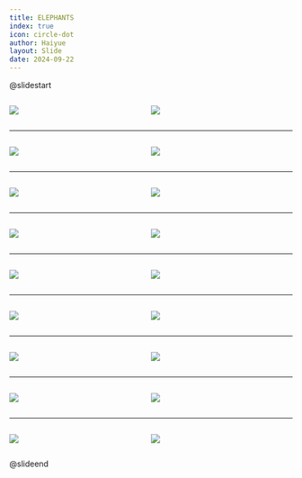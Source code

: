 ```yaml
---
title: ELEPHANTS
index: true
icon: circle-dot
author: Haiyue
layout: Slide
date: 2024-09-22
---
```

 
@slidestart

<div style="display:flex">
<div style="flex:1">

![](https://raw.githubusercontent.com/yclord/reading/refs/heads/master/english/Level-N/ELEPHANTS/001.webp)
</div>
<div style="flex:1">

![](https://raw.githubusercontent.com/yclord/reading/refs/heads/master/english/Level-N/ELEPHANTS/002.webp)
</div>
</div>

---

<div style="display:flex">
<div style="flex:1">

![](https://raw.githubusercontent.com/yclord/reading/refs/heads/master/english/Level-N/ELEPHANTS/003.webp)
</div>
<div style="flex:1">

![](https://raw.githubusercontent.com/yclord/reading/refs/heads/master/english/Level-N/ELEPHANTS/004.webp)
</div>
</div>

---

<div style="display:flex">
<div style="flex:1">

![](https://raw.githubusercontent.com/yclord/reading/refs/heads/master/english/Level-N/ELEPHANTS/005.webp)
</div>
<div style="flex:1">

![](https://raw.githubusercontent.com/yclord/reading/refs/heads/master/english/Level-N/ELEPHANTS/006.webp)
</div>
</div>

---

<div style="display:flex">
<div style="flex:1">

![](https://raw.githubusercontent.com/yclord/reading/refs/heads/master/english/Level-N/ELEPHANTS/007.webp)
</div>
<div style="flex:1">

![](https://raw.githubusercontent.com/yclord/reading/refs/heads/master/english/Level-N/ELEPHANTS/008.webp)
</div>
</div>

---

<div style="display:flex">
<div style="flex:1">

![](https://raw.githubusercontent.com/yclord/reading/refs/heads/master/english/Level-N/ELEPHANTS/009.webp)
</div>
<div style="flex:1">

![](https://raw.githubusercontent.com/yclord/reading/refs/heads/master/english/Level-N/ELEPHANTS/010.webp)
</div>
</div>

---

<div style="display:flex">
<div style="flex:1">

![](https://raw.githubusercontent.com/yclord/reading/refs/heads/master/english/Level-N/ELEPHANTS/011.webp)
</div>
<div style="flex:1">

![](https://raw.githubusercontent.com/yclord/reading/refs/heads/master/english/Level-N/ELEPHANTS/012.webp)
</div>
</div>

---

<div style="display:flex">
<div style="flex:1">

![](https://raw.githubusercontent.com/yclord/reading/refs/heads/master/english/Level-N/ELEPHANTS/013.webp)
</div>
<div style="flex:1">

![](https://raw.githubusercontent.com/yclord/reading/refs/heads/master/english/Level-N/ELEPHANTS/014.webp)
</div>
</div>

---

<div style="display:flex">
<div style="flex:1">

![](https://raw.githubusercontent.com/yclord/reading/refs/heads/master/english/Level-N/ELEPHANTS/015.webp)
</div>
<div style="flex:1">

![](https://raw.githubusercontent.com/yclord/reading/refs/heads/master/english/Level-N/ELEPHANTS/016.webp)
</div>
</div>

---

<div style="display:flex">
<div style="flex:1">

![](https://raw.githubusercontent.com/yclord/reading/refs/heads/master/english/Level-N/ELEPHANTS/017.webp)
</div>
<div style="flex:1">

![](https://raw.githubusercontent.com/yclord/reading/refs/heads/master/english/Level-N/ELEPHANTS/018.webp)
</div>
</div>

@slideend